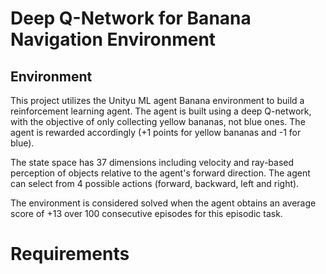 # Deep Q-Network for Banana Navigation Environment

## Environment
This project utilizes the Unityu ML agent Banana environment to build a reinforcement learning agent. The agent is built using a deep Q-network, with the objective of only collecting yellow bananas, not blue ones. The agent is rewarded accordingly (+1 points for yellow bananas and -1 for blue).

The state space has 37 dimensions including velocity and ray-based perception of objects relative to the agent's forward direction. The agent can select from 4 possible actions (forward, backward, left and right).

The environment is considered solved when the agent obtains an average score of +13 over 100 consecutive episodes for this episodic task.

# Requirements
